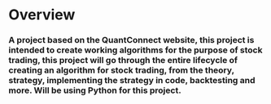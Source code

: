 # Overview 

### A project based on the QuantConnect website, this project is intended to create working algorithms for the purpose of stock trading, this project will go through the entire lifecycle of creating an algorithm for stock trading, from the theory, strategy, implementing the strategy in code, backtesting and more. Will be using Python for this project.
